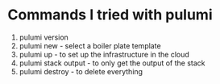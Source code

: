 # Commands I tried with pulumi
1. pulumi version
2. pulumi new - select a boiler plate template
3. pulumi up - to set up the infrastructure in the cloud
4. pulumi stack output - to only get the output of the stack
5. pulumi destroy - to delete everything